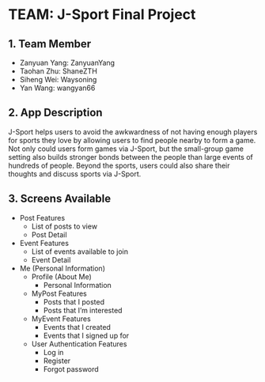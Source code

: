 # TEAM: J-Sport Final Project

## 1. Team Member
- Zanyuan Yang: ZanyuanYang
- Taohan Zhu: ShaneZTH
- Siheng Wei: Waysoning
- Yan Wang: wangyan66

## 2. App Description
J-Sport helps users to avoid the awkwardness of not having enough players for sports they love by allowing users to find people nearby to form a game. Not only could users form games via J-Sport, but the small-group game setting also builds stronger bonds between the people than large events of hundreds of people. Beyond the sports, users could also share their thoughts and discuss sports via J-Sport.

## 3. Screens Available
- Post Features
    - List of posts to view
    - Post Detail
- Event Features
    - List of events available to join
    - Event Detail
- Me (Personal Information)
    - Profile (About Me)
        - Personal Information 
    - MyPost Features
        - Posts that I posted
        - Posts that I’m interested
    - MyEvent Features
        - Events that I created
        - Events that I signed up for
    - User Authentication Features
        - Log in
        - Register
        - Forgot password
